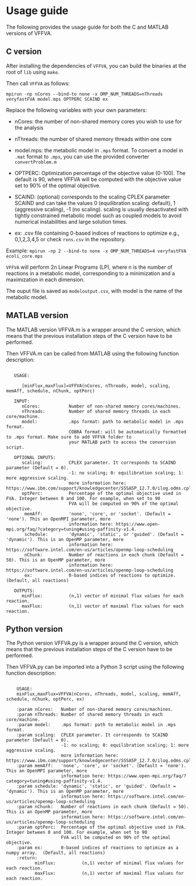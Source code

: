 # Usage guide

The following provides the usage guide for both the C and MATLAB versions of VFFVA.

## C version

After installing the dependencies of `VFFVA`, you can build the binaries at the root of `lib` using `make`.

Then call `VFFVA` as follows:

`mpirun -np nCores --bind-to none -x OMP_NUM_THREADS=nThreads veryfastFVA model.mps OPTPERC SCAIND ex`

Replace the following variables with your own parameters:

+ nCores: the number of non-shared memory cores you wish to use for the analysis

+ nThreads: the number of shared memory threads within one core

+ model.mps: the metabolic model in `.mps` format. To convert a model in `.mat` format to `.mps`, you can use the provided converter `convertProblem.m`

+ OPTPERC: Optimization percentage of the objective value (0-100). The default is 90, where VFFVA will be computed with the objective value set to 90% of the optimal
objective.

+ SCAIND: (optional) corresponds to the scaling CPLEX parameter SCAIND and can take the values 0 (equilibration scaling: default), 1 (aggressive scaling), -1 (no scaling).
scaling is usually desactivated with tightly constrained metabolic model such as coupled models to avoid numerical instabilities and large solution times.

+ ex: .csv file containing 0-based indices of reactions to optimize e.g., 0,1,2,3,4,5 or check `rxns.csv` in the repository.

Example: `mpirun -np 2 --bind-to none -x OMP_NUM_THREADS=4 veryfastFVA ecoli_core.mps`

`VFFVA` will perform 2n Linear Programs (LP), where n is the number of reactions in a metabolic model, corresponding to
a minimization and a maximization in each dimension.

The ouput file is saved as `modeloutput.csv`, with model is the name of the metabolic model.

## MATLAB version

The MATLAB version VFFVA.m is a wrapper around the C version, which means that the previous installation steps of the C version have to be performed.

Then VFFVA.m can be called from MATLAB using the following function description:

```

   USAGE:

      [minFlux,maxFlux]=VFFVA(nCores, nThreads, model, scaling, memAff, schedule, nChunk, optPerc)

   INPUT:
      nCores:           Number of non-shared memory cores/machines.
      nThreads:         Number of shared memory threads in each core/machine.
      model:            .mps format: path to metabolic model in .mps format.
                        COBRA format: will be automatically formatted to .mps format. Make sure to add VFFVA folder to
                        your MATLAB path to access the conversion script.

   OPTIONAL INPUTS:
      scaling:          CPLEX parameter. It corresponds to SCAIND parameter (Default = 0).
                        -1: no scaling; 0: equilibration scaling; 1: more aggressive scaling.
                        more information here: https://www.ibm.com/support/knowledgecenter/SSSA5P_12.7.0/ilog.odms.cplex.help/CPLEX/Parameters/topics/ScaInd.html.
      optPerc:          Percentage of the optimal objective used in FVA. Integer between 0 and 100. For example, when set to 90
                        FVA will be computed on 90% of the optimal objective.
       memAff:          'none', 'core', or 'socket'. (Default = 'none'). This an OpenMPI parameter, more 
                        information here: https://www.open-mpi.org/faq/?category=tuning#using-paffinity-v1.4.
       schedule:        'dynamic', 'static', or 'guided'. (Default = 'dynamic'). This is an OpenMP parameter, more
                        information here: https://software.intel.com/en-us/articles/openmp-loop-scheduling
       nChunk:          Number of reactions in each chunk (Default = 50). This is an OpenMP parameter, more
                        information here: https://software.intel.com/en-us/articles/openmp-loop-scheduling
       ex:              0-based indices of reactions to optimize. (Default, all reactions)

   OUTPUTS:
      minFlux:          (n,1) vector of minimal flux values for each reaction.
      maxFlux:          (n,1) vector of maximal flux values for each reaction.
```
## Python version

The Python version VFFVA.py is a wrapper around the C version, which means that the previous installation steps of the C version have to be performed.

Then VFFVA.py can be imported into a Python 3 script  using the following function description:

```

    USAGE:
    minFlux,maxFlux=VFFVA(nCores, nThreads, model, scaling, memAff, schedule, nChunk, optPerc, ex)

    :param nCores:   Number of non-shared memory cores/machines.
    :param nThreads: Number of shared memory threads in each core/machine.
    :param model:    .mps format: path to metabolic model in .mps format.
    :param scaling:  CPLEX parameter. It corresponds to SCAIND parameter (Default = 0).
                     -1: no scaling; 0: equilibration scaling; 1: more aggressive scaling.
                     more information here: https://www.ibm.com/support/knowledgecenter/SSSA5P_12.7.0/ilog.odms.cplex.help/CPLEX/Parameters/topics/ScaInd.html.
    :param memAff:   'none', 'core', or 'socket'. (Default = 'none'). This an OpenMPI parameter, more
                     information here: https://www.open-mpi.org/faq/?category=tuning#using-paffinity-v1.4.
    :param schedule: 'dynamic', 'static', or 'guided'. (Default = 'dynamic'). This is an OpenMP parameter, more
                     information here: https://software.intel.com/en-us/articles/openmp-loop-scheduling
    :param nChunk:   Number of reactions in each chunk (Default = 50). This is an OpenMP parameter, more
                     information here: https://software.intel.com/en-us/articles/openmp-loop-scheduling
    :param optPerc:  Percentage of the optimal objective used in FVA. Integer between 0 and 100. For example, when set to 90
                     FVA will be computed on 90% of the optimal objective.
    :param ex:       0-based indices of reactions to optimize as a numpy array.  (Default, all reactions)
    :return:
           minFlux:          (n,1) vector of minimal flux values for each reaction.
           maxFlux:          (n,1) vector of maximal flux values for each reaction.
```

